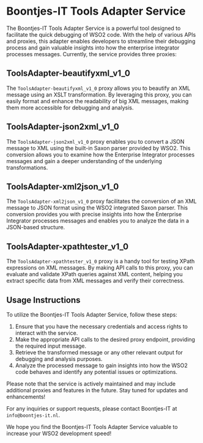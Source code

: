 # Boontjes-IT Tools Adapter Service

The Boontjes-IT Tools Adapter Service is a powerful tool designed to facilitate the quick debugging of WSO2 code. With the help of various APIs and proxies, this adapter enables developers to streamline their debugging process and gain valuable insights into how the enterprise integrator processes messages. Currently, the service provides three proxies:

## ToolsAdapter-beautifyxml_v1_0

The `ToolsAdapter-beautifyxml_v1_0` proxy allows you to beautify an XML message using an XSLT transformation. By leveraging this proxy, you can easily format and enhance the readability of big XML messages, making them more accessible for debugging and analysis.

## ToolsAdapter-json2xml_v1_0

The `ToolsAdapter-json2xml_v1_0` proxy enables you to convert a JSON message to XML using the built-in Saxon parser provided by WSO2. This conversion allows you to examine how the Enterprise Integrator processes messages and gain a deeper understanding of the underlying transformations.

## ToolsAdapter-xml2json_v1_0

The `ToolsAdapter-xml2json_v1_0` proxy facilitates the conversion of an XML message to JSON format using the WSO2 integrated Saxon parser. This conversion provides you with precise insights into how the Enterprise Integrator processes messages and enables you to analyze the data in a JSON-based structure.

## ToolsAdapter-xpathtester_v1_0
The `ToolsAdapter-xpathtester_v1_0` proxy is a handy tool for testing XPath expressions on XML messages. By making API calls to this proxy, you can evaluate and validate XPath queries against XML content, helping you extract specific data from XML messages and verify their correctness.
## Usage Instructions

To utilize the Boontjes-IT Tools Adapter Service, follow these steps:

1. Ensure that you have the necessary credentials and access rights to interact with the service.
2. Make the appropriate API calls to the desired proxy endpoint, providing the required input message.
3. Retrieve the transformed message or any other relevant output for debugging and analysis purposes.
4. Analyze the processed message to gain insights into how the WSO2 code behaves and identify any potential issues or optimizations.

Please note that the service is actively maintained and may include additional proxies and features in the future. Stay tuned for updates and enhancements!

For any inquiries or support requests, please contact Boontjes-IT at `info@boontjes-it.nl`.

We hope you find the Boontjes-IT Tools Adapter Service valuable to increase your WSO2 development speed!
